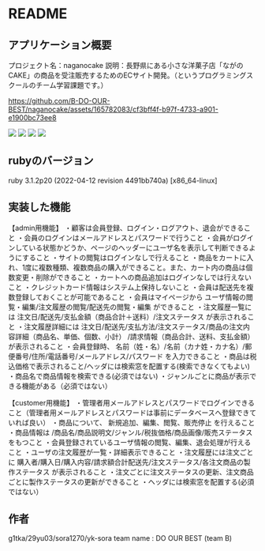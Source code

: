 # README
<!--アプリケーション名・簡潔な概要・アプリケーションＵＲＬ-->
<!--動作がわかるような画像やGif動画-->
<!--アプリケーションの詳細な説明-->
<!--使っている言語やフレームワークのバージョン-->
<!--環境構築に必要な手順-->
<!--インフラ・フロント・バックそれぞれの技術選定-->
<!--実装した機能-->
<!--設計書-->
<!--使用方法-->
<!--作者（アカウント）-->

## アプリケーション概要
  プロジェクト名：naganocake
  説明：長野県にある小さな洋菓子店「ながのCAKE」の商品を受注販売するためのECサイト開発。（というプログラミングスクールのチーム学習課題です。）
  
  https://github.com/B-DO-OUR-BEST/naganocake/assets/165782083/cf3bff4f-b97f-4733-a901-e1900bc73ee8
  

<img src="https://img.shields.io/badge/-Amazon%20aws-232F3E.svg?logo=amazon-aws&style=plastic">
<img src="https://img.shields.io/badge/-Github-181717.svg?logo=github&style=plastic">
<img src="https://img.shields.io/badge/-Ruby-CC342D.svg?logo=ruby&style=plastic">
<img src="https://img.shields.io/badge/-Rails-CC0000.svg?logo=rails&style=plastic">

## rubyのバージョン
  ruby 3.1.2p20 (2022-04-12 revision 4491bb740a) [x86_64-linux]
  
## 実装した機能
  【admin用機能】
  ・顧客は会員登録、ログイン・ログアウト、退会ができること
  ・会員のログインはメールアドレスとパスワードで行うこと
  ・会員がログインしている状態かどうか、ページのヘッダーにユーザ名を表示して判断できるようにすること
  ・サイトの閲覧はログインなしで行えること
  ・商品をカートに入れ、1度に複数種類、複数商品の購入ができること。また、カート内の商品は個数変更・削除ができること
  ・カートへの商品追加はログインなしでは行えないこと
  ・クレジットカード情報はシステム上保持しないこと
  ・会員は配送先を複数登録しておくことが可能であること
  ・会員はマイページから  ユーザ情報の閲覧・編集/注文履歴の閲覧/配送先の閲覧・編集  ができること
  ・注文履歴一覧には  注文日/配送先/支払金額（商品合計＋送料）/注文ステータス  が表示されること
  ・注文履歴詳細には  注文日/配送先/支払方法/注文ステータス/商品の注文内容詳細（商品名、単価、個数、小計）
                      /請求情報（商品合計、送料、支払金額）  が表示されること
  ・会員登録時、  名前（姓・名）/名前（カナ姓・カナ名）/郵便番号/住所/電話番号/メールアドレス/パスワード  を入力できること
  ・商品は税込価格で表示されること/ヘッダには検索窓を配置する(検索できなくてもよい)
  ・商品名で商品情報を検索できる(必須ではない)
  ・ジャンルごとに商品が表示できる機能がある（必須ではない）

  【customer用機能】
  ・管理者用メールアドレスとパスワードでログインできること（管理者用メールアドレスとパスワードは事前にデータベースへ登録できていれば良い）
  ・商品について、  新規追加、編集、閲覧、販売停止 を行えること
  ・商品情報は  /商品名/商品説明文/ジャンル/税抜価格/商品画像/販売ステータス  をもつこと
  ・会員登録されているユーザ情報の閲覧、編集、退会処理が行えること
  ・ユーザの注文履歴が一覧・詳細表示できること
  ・注文履歴には注文ごとに  購入者/購入日/購入内容/請求額合計配送先/注文ステータス/各注文商品の製作ステータス  が表示されること
  ・注文ごとに注文ステータスの更新、注文商品ごとに製作ステータスの更新ができること
  ・ヘッダには検索窓を配置する(必須ではない）
  
## 作者
  g1tka/29yu03/sora1270/yk-sora
  team name : DO OUR BEST (team B)